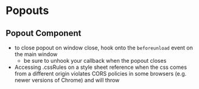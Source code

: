 # Popouts

## Popout Component
- to close popout on window close, hook onto the `beforeunload` event on the main window
  - be sure to unhook your callback when the popout closes
- Accessing .cssRules on a style sheet reference when the css comes from a different origin violates CORS policies in some browsers (e.g. newer versions of Chrome) and will throw
